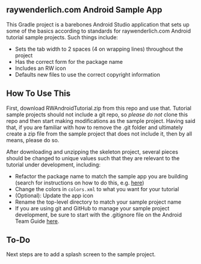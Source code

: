 raywenderlich.com Android Sample App
---
This Gradle project is a barebones Android Studio application that sets up some of the basics according to standards for raywenderlich.com Android tutorial sample projects. Such things include:

- Sets the tab width to 2 spaces (4 on wrapping lines) throughout the project
- Has the correct form for the package name
- Includes an RW icon
- Defaults new files to use the correct copyright information

## How To Use This
First, download RWAndroidTutorial.zip from this repo and use that. Tutorial sample projects should not include a git repo, so *please do not* clone this repo and then start making modifications as the sample project. Having said that, if you are familiar with how to remove the .git folder and ultimately create a zip file from the sample project that does not include it, then by all means, please do so.

After downloading and unzipping the skeleton project, several pieces should be changed to unique values such that they are relevant to the tutorial under development, including:

- Refactor the package name to match the sample app you are building (search for instructions on how to do this, e.g. [here](https://stackoverflow.com/questions/16804093/android-studio-rename-package))
- Change the colors in `colors.xml` to what you want for your tutorial
- (Optional): Update the app icon
- Rename the top-level directory to match your sample project name
- If you are using git and GitHub to manage your sample project development, be sure to start with the .gitignore file on the Android Team Guide [here](https://www.raywenderlich.com/tutorial-team/android-team-guide).

## To-Do
Next steps are to add a splash screen to the sample project.
